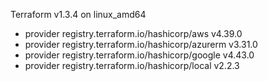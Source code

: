 Terraform v1.3.4
on linux_amd64
+ provider registry.terraform.io/hashicorp/aws v4.39.0
+ provider registry.terraform.io/hashicorp/azurerm v3.31.0
+ provider registry.terraform.io/hashicorp/google v4.43.0
+ provider registry.terraform.io/hashicorp/local v2.2.3
